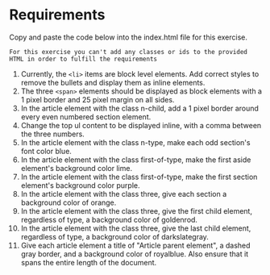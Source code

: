 # Requirements
Copy and paste the code below into the index.html file for this exercise.

    For this exercise you can't add any classes or ids to the provided HTML in order to fulfill the requirements

1. Currently, the `<li>` items are block level elements. Add correct styles to remove the bullets and display them as inline elements.
1. The three `<span>` elements should be displayed as block elements with a 1 pixel border and 25 pixel margin on all sides.
1. In the article element with the class n-child, add a 1 pixel border around every even numbered section element.
1. Change the top ul content to be displayed inline, with a comma between the three numbers.
1. In the article element with the class n-type, make each odd section's font color blue.
1. In the article element with the class first-of-type, make the first aside element's background color lime.
1. In the article element with the class first-of-type, make the first section element's background color purple.
1. In the article element with the class three, give each section a background color of orange.
1. In the article element with the class three, give the first child element, regardless of type, a background color of goldenrod.
1. In the article element with the class three, give the last child element, regardless of type, a background color of darkslategray.
1. Give each article element a title of "Article parent element", a dashed gray border, and a background color of royalblue. Also ensure that it spans the entire length of the document.